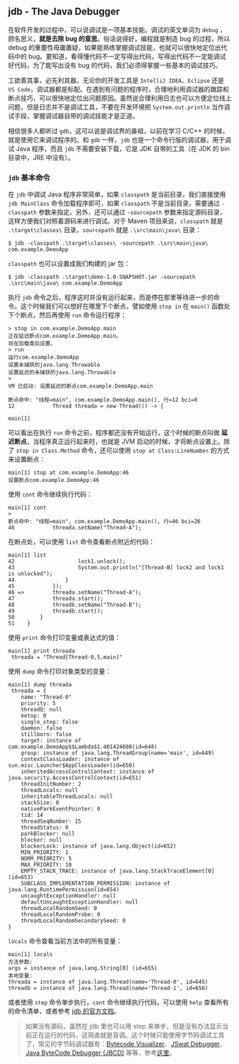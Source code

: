## jdb - The Java Debugger

在软件开发的过程中，可以说调试是一项基本技能。调试的英文单词为 `debug` ，顾名思义，**就是去除 bug 的意思**。俗话说得好，编程就是制造 bug 的过程，所以 debug 的重要性毋庸置疑，如果能熟练掌握调试技能，也就可以很快地定位出代码中的 bug。要知道，看得懂代码不一定写得出代码，写得出代码不一定能调试好代码，为了能写出没有 bug 的代码，我们必须得掌握一些基本的调试技巧。

工欲善其事，必先利其器。无论你的开发工具是 `IntelliJ IDEA`、`Eclipse` 还是 `VS Code`，调试器都是标配。在遇到有问题的程序时，合理地利用调试器的跟踪和断点技巧，可以很快地定位出问题原因。虽然说合理利用日志也可以方便定位线上问题，但是日志并不是调试工具，不要在开发环境把 `System.out.println` 当作调试手段，掌握调试器自带的调试技能才是正道。

相信很多人都听过 `gdb`，这可以说是调试界的鼻祖，以前在学习 C/C++ 的时候，就是使用它来调试程序的。和 `gdb` 一样，`jdb` 也是一个命令行版的调试器，用于调试 Java 程序，而且 `jdb` 不需要安装下载，它是 JDK 自带的工具（在 JDK 的 bin 目录中，JRE 中没有）。

### `jdb` 基本命令

在 `jdb` 中调试 Java 程序非常简单，如果 `classpath` 是当前目录，我们直接使用 `jdb MainClass` 命令加载程序即可，如果 `classpath` 不是当前目录，需要通过 `-classpath` 参数来指定。另外，还可以通过 `-sourcepath` 参数来指定源码目录，这样方便我们对照着源码来进行调试。对于 Maven 项目来说，`classpath` 就是 `.\target\classes\` 目录，`sourcepath` 就是 `.\src\main\java\` 目录：

```
$ jdb -classpath .\target\classes\ -sourcepath .\src\main\java\ com.example.DemoApp
```

`classpath` 也可以设置成我们构建的 jar 包：

```
$ jdb -classpath .\target\demo-1.0-SNAPSHOT.jar -sourcepath .\src\main\java\ com.example.DemoApp
```

执行 `jdb` 命令之后，程序这时并没有运行起来，而是停在那里等待进一步的命令。这个时候我们可以想好在哪里下个断点，譬如使用 `stop in` 在 `main()` 函数处下个断点，然后再使用 `run` 命令运行程序：

```
> stop in com.example.DemoApp.main
正在延迟断点com.example.DemoApp.main。
将在加载类后设置。
> run
运行com.example.DemoApp
设置未捕获的java.lang.Throwable
设置延迟的未捕获的java.lang.Throwable
>
VM 已启动: 设置延迟的断点com.example.DemoApp.main

断点命中: "线程=main", com.example.DemoApp.main(), 行=12 bci=0
12            Thread threada = new Thread(() -> {

main[1]
```

可以看出在执行 `run` 命令之前，程序都还没有开始运行，这个时候的断点叫做 **延迟断点**，当程序真正运行起来时，也就是 JVM 启动的时候，才将断点设置上。除了 `stop in Class.Method` 命令，还可以使用 `stop at Class:LineNumber` 的方式来设置断点：

```
main[1] stop at com.example.DemoApp:46
设置断点com.example.DemoApp:46
```

使用 `cont` 命令继续执行代码：

```
main[1] cont
> 
断点命中: "线程=main", com.example.DemoApp.main(), 行=46 bci=26
46            threada.setName("Thread-A");
```

在断点处，可以使用 `list` 命令查看断点附近的代码：

```
main[1] list
42                    lock1.unlock();
43                    System.out.println("[Thread-B] lock2 and lock1 is unlocked");
44                }
45            });
46 =>         threada.setName("Thread-A");
47            threada.start();
48            threadb.setName("Thread-B");
49            threadb.start();
50        }
51    }
```

使用 `print` 命令打印变量或表达式的值：

```
main[1] print threada
 threada = "Thread[Thread-0,5,main]"
```

使用 `dump` 命令打印对象类型的变量：

```
main[1] dump threada
 threada = {        
    name: "Thread-0"
    priority: 5     
    threadQ: null   
    eetop: 0
    single_step: false
    daemon: false
    stillborn: false
    target: instance of com.example.DemoApp$$Lambda$1.401424608(id=648)
    group: instance of java.lang.ThreadGroup(name='main', id=649)
    contextClassLoader: instance of sun.misc.Launcher$AppClassLoader(id=650)
    inheritedAccessControlContext: instance of java.security.AccessControlContext(id=651)
    threadInitNumber: 2
    threadLocals: null
    inheritableThreadLocals: null
    stackSize: 0
    nativeParkEventPointer: 0
    tid: 14
    threadSeqNumber: 15
    threadStatus: 0
    parkBlocker: null
    blocker: null
    blockerLock: instance of java.lang.Object(id=652)
    MIN_PRIORITY: 1
    NORM_PRIORITY: 5
    MAX_PRIORITY: 10
    EMPTY_STACK_TRACE: instance of java.lang.StackTraceElement[0] (id=653)
    SUBCLASS_IMPLEMENTATION_PERMISSION: instance of java.lang.RuntimePermission(id=654)
    uncaughtExceptionHandler: null
    defaultUncaughtExceptionHandler: null
    threadLocalRandomSeed: 0
    threadLocalRandomProbe: 0
    threadLocalRandomSecondarySeed: 0
}
```

`locals` 命令查看当前方法中的所有变量：

```
main[1] locals
方法参数:
args = instance of java.lang.String[0] (id=655)
本地变量:
threada = instance of java.lang.Thread(name='Thread-0', id=645)
threadb = instance of java.lang.Thread(name='Thread-1', id=656)
```

或者使用 `step` 命令单步执行，`cont` 命令继续执行代码，可以使用 `help` 查看所有的命令清单，或者参考 [jdb 的官方文档](http://docs.oracle.com/javase/7/docs/technotes/tools/windows/jdb.html)。

> 如果没有源码，虽然在 jdb 里也可以用 step 来单步，但是没有办法显示当前正在运行的代码，这简直就是盲调。这个时候只能使用字节码调试工具了，常见的字节码调试器有：[Bytecode Visualizer](http://www.drgarbage.com/bytecode-visualizer/)、[JSwat Debugger](https://github.com/nlfiedler/jswat)、[Java ByteCode Debugger (JBCD)](http://sourceforge.net/projects/jbcd/) 等等，参考[这里](https://reverseengineering.stackexchange.com/questions/7991/java-class-bytecode-debugger)。